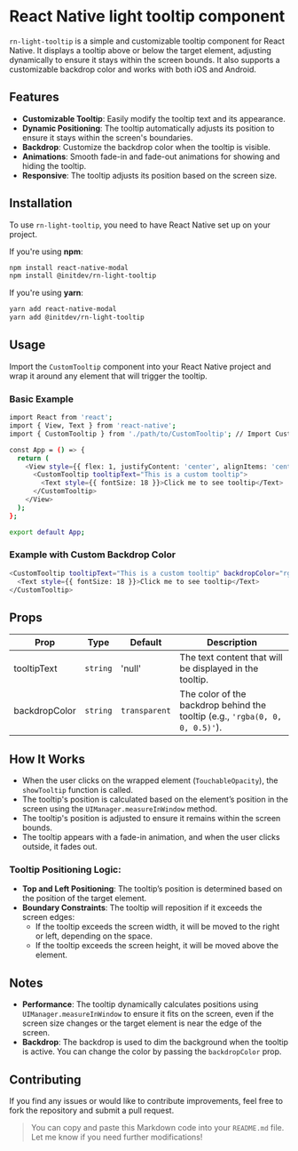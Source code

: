 # React Native light tooltip component

`rn-light-tooltip` is a simple and customizable tooltip component for React Native. It displays a tooltip above or below the target element, adjusting dynamically to ensure it stays within the screen bounds. It also supports a customizable backdrop color and works with both iOS and Android.

## Features

- **Customizable Tooltip**: Easily modify the tooltip text and its appearance.
- **Dynamic Positioning**: The tooltip automatically adjusts its position to ensure it stays within the screen's boundaries.
- **Backdrop**: Customize the backdrop color when the tooltip is visible.
- **Animations**: Smooth fade-in and fade-out animations for showing and hiding the tooltip.
- **Responsive**: The tooltip adjusts its position based on the screen size.

## Installation

To use `rn-light-tooltip`, you need to have React Native set up on your project.

If you're using **npm**:

```bash
npm install react-native-modal
npm install @initdev/rn-light-tooltip
```
If you're using **yarn**:
```bash
yarn add react-native-modal
yarn add @initdev/rn-light-tooltip
```
## Usage
Import the `CustomTooltip` component into your React Native project and wrap it around any element that will trigger the tooltip.
### Basic Example
```bash
import React from 'react';
import { View, Text } from 'react-native';
import { CustomTooltip } from './path/to/CustomTooltip'; // Import CustomTooltip

const App = () => {
  return (
    <View style={{ flex: 1, justifyContent: 'center', alignItems: 'center' }}>
      <CustomTooltip tooltipText="This is a custom tooltip">
        <Text style={{ fontSize: 18 }}>Click me to see tooltip</Text>
      </CustomTooltip>
    </View>
  );
};

export default App;
```
### Example with Custom Backdrop Color
```bash
<CustomTooltip tooltipText="This is a custom tooltip" backdropColor="rgba(0, 0, 0, 0.5)">
  <Text style={{ fontSize: 18 }}>Click me to see tooltip</Text>
</CustomTooltip>
```
## Props
|Prop         |Type    |Default      |Description                             |
|-------------|--------|-------------|----------------------------------------|
|tooltipText  |`string`|'null'       |The text content that will be displayed in the tooltip. |
|backdropColor|`string`|`transparent`|The color of the backdrop behind the tooltip (e.g., `'rgba(0, 0, 0, 0.5)'`). |

## How It Works

 - When the user clicks on the wrapped element (`TouchableOpacity`), the `showTooltip` function is called.
 - The tooltip's position is calculated based on the element’s position in the screen using the `UIManager.measureInWindow` method.
 - The tooltip's position is adjusted to ensure it remains within the screen bounds.
 - The tooltip appears with a fade-in animation, and when the user clicks outside, it fades out.
### Tooltip Positioning Logic:
 - **Top and Left Positioning**: The tooltip’s position is determined based on the position of the target element.
 - **Boundary Constraints**: The tooltip will reposition if it exceeds the screen edges:
	 - If the tooltip exceeds the screen width, it will be moved to the right or left, depending on the space.
	 - If the tooltip exceeds the screen height, it will be moved above the element.

## Notes

 - **Performance**: The tooltip dynamically calculates positions using `UIManager.measureInWindow` to ensure it fits on the screen, even if the screen size changes or the target element is near the edge of the screen.
 - **Backdrop**: The backdrop is used to dim the background when the tooltip is active. You can change the color by passing the `backdropColor` prop.

## Contributing
If you find any issues or would like to contribute improvements, feel free to fork the repository and submit a pull request.
> You can copy and paste this Markdown code into your `README.md` file. Let me know if you need further modifications!
